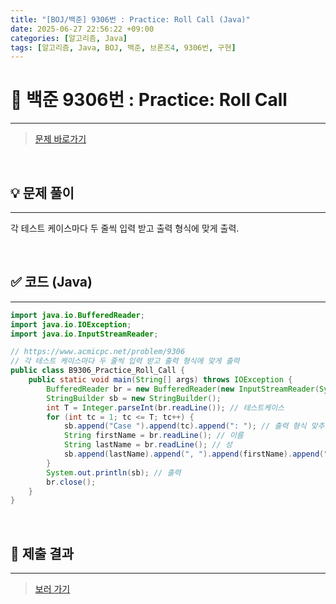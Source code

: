 ```yaml
---
title: "[BOJ/백준] 9306번 : Practice: Roll Call (Java)"
date: 2025-06-27 22:56:22 +09:00
categories: [알고리즘, Java]
tags: [알고리즘, Java, BOJ, 백준, 브론즈4, 9306번, 구현]
---
```


<!-- ========================================================================== -->

# 📘 백준 9306번 : Practice: Roll Call 

---

> [문제 바로가기](https://www.acmicpc.net/problem/9306)

<br>

<!-- ========================================================================== -->

## 💡 문제 풀이

---

각 테스트 케이스마다 두 줄씩 입력 받고 출력 형식에 맞게 출력.

<br>

<!-- ========================================================================== -->

## ✅ 코드 (Java)

---

```java
import java.io.BufferedReader;
import java.io.IOException;
import java.io.InputStreamReader;

// https://www.acmicpc.net/problem/9306
// 각 테스트 케이스마다 두 줄씩 입력 받고 출력 형식에 맞게 출력
public class B9306_Practice_Roll_Call {
	public static void main(String[] args) throws IOException {
		BufferedReader br = new BufferedReader(new InputStreamReader(System.in));
		StringBuilder sb = new StringBuilder();
		int T = Integer.parseInt(br.readLine()); // 테스트케이스
		for (int tc = 1; tc <= T; tc++) {
			sb.append("Case ").append(tc).append(": "); // 출력 형식 맞추기
			String firstName = br.readLine(); // 이름
			String lastName = br.readLine(); // 성
			sb.append(lastName).append(", ").append(firstName).append("\n"); // 이름 순서에 맞게 출력 저장
		}
		System.out.println(sb); // 출력
		br.close();
	}
}
```

<br>

<!-- ========================================================================== -->

## 💾 제출 결과

---

> [보러 가기](https://www.acmicpc.net/status?from_mine=1&problem_id=9306&user_id=juyn2000)

<br>

<!-- ========================================================================== -->

<!-- ## 🧩 새롭게 알게 된 점

---



<br> -->

<!-- ========================================================================== -->

<!--

## 🔗 참고한 자료

---

- []()

- []()

<br>
-->
